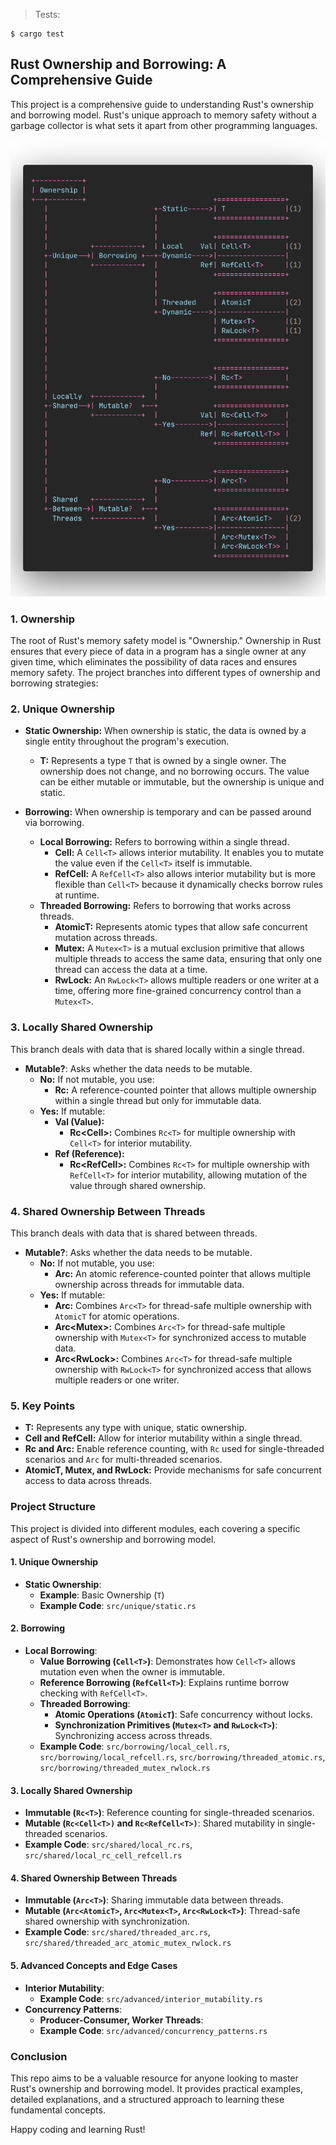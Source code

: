 > Tests:

```shell
$ cargo test
```

## Rust Ownership and Borrowing: A Comprehensive Guide

This project is a comprehensive guide to understanding Rust's ownership and borrowing model. Rust's unique approach to memory safety without a garbage collector is what sets it apart from other programming languages.

![Ownership Diagram](diagram.png)

### 1. Ownership
The root of Rust's memory safety model is "Ownership." Ownership in Rust ensures that every piece of data in a program has a single owner at any given time, which eliminates the possibility of data races and ensures memory safety. The project branches into different types of ownership and borrowing strategies:

### 2. Unique Ownership
- **Static Ownership:** When ownership is static, the data is owned by a single entity throughout the program's execution.
  - **T:** Represents a type `T` that is owned by a single owner. The ownership does not change, and no borrowing occurs. The value can be either mutable or immutable, but the ownership is unique and static.

- **Borrowing:** When ownership is temporary and can be passed around via borrowing.
  - **Local Borrowing:** Refers to borrowing within a single thread.
    - **Cell<T>:** A `Cell<T>` allows interior mutability. It enables you to mutate the value even if the `Cell<T>` itself is immutable.
    - **RefCell<T>:** A `RefCell<T>` also allows interior mutability but is more flexible than `Cell<T>` because it dynamically checks borrow rules at runtime.
  - **Threaded Borrowing:** Refers to borrowing that works across threads.
    - **AtomicT:** Represents atomic types that allow safe concurrent mutation across threads.
    - **Mutex<T>:** A `Mutex<T>` is a mutual exclusion primitive that allows multiple threads to access the same data, ensuring that only one thread can access the data at a time.
    - **RwLock<T>:** An `RwLock<T>` allows multiple readers or one writer at a time, offering more fine-grained concurrency control than a `Mutex<T>`.

### 3. Locally Shared Ownership
This branch deals with data that is shared locally within a single thread.
- **Mutable?**: Asks whether the data needs to be mutable.
  - **No:** If not mutable, you use:
    - **Rc<T>:** A reference-counted pointer that allows multiple ownership within a single thread but only for immutable data.
  - **Yes:** If mutable:
    - **Val (Value):**
      - **Rc<Cell<T>>:** Combines `Rc<T>` for multiple ownership with `Cell<T>` for interior mutability.
    - **Ref (Reference):**
      - **Rc<RefCell<T>>:** Combines `Rc<T>` for multiple ownership with `RefCell<T>` for interior mutability, allowing mutation of the value through shared ownership.

### 4. Shared Ownership Between Threads
This branch deals with data that is shared between threads.
- **Mutable?**: Asks whether the data needs to be mutable.
  - **No:** If not mutable, you use:
    - **Arc<T>:** An atomic reference-counted pointer that allows multiple ownership across threads for immutable data.
  - **Yes:** If mutable:
    - **Arc<AtomicT>:** Combines `Arc<T>` for thread-safe multiple ownership with `AtomicT` for atomic operations.
    - **Arc<Mutex<T>>:** Combines `Arc<T>` for thread-safe multiple ownership with `Mutex<T>` for synchronized access to mutable data.
    - **Arc<RwLock<T>>:** Combines `Arc<T>` for thread-safe multiple ownership with `RwLock<T>` for synchronized access that allows multiple readers or one writer.

### 5. Key Points
- **T:** Represents any type with unique, static ownership.
- **Cell<T> and RefCell<T>:** Allow for interior mutability within a single thread.
- **Rc<T> and Arc<T>:** Enable reference counting, with `Rc` used for single-threaded scenarios and `Arc` for multi-threaded scenarios.
- **AtomicT, Mutex<T>, and RwLock<T>:** Provide mechanisms for safe concurrent access to data across threads.

### Project Structure
This project is divided into different modules, each covering a specific aspect of Rust's ownership and borrowing model.

#### 1. Unique Ownership
- **Static Ownership**:
  - **Example**: Basic Ownership (`T`)
  - **Example Code**: `src/unique/static.rs`

#### 2. Borrowing
- **Local Borrowing**:
  - **Value Borrowing (`Cell<T>`)**: Demonstrates how `Cell<T>` allows mutation even when the owner is immutable.
  - **Reference Borrowing (`RefCell<T>`)**: Explains runtime borrow checking with `RefCell<T>`.
  - **Threaded Borrowing**:
    - **Atomic Operations (`AtomicT`)**: Safe concurrency without locks.
    - **Synchronization Primitives (`Mutex<T>` and `RwLock<T>`)**: Synchronizing access across threads.
  - **Example Code**: `src/borrowing/local_cell.rs`, `src/borrowing/local_refcell.rs`, `src/borrowing/threaded_atomic.rs`, `src/borrowing/threaded_mutex_rwlock.rs`

#### 3. Locally Shared Ownership
- **Immutable (`Rc<T>`)**: Reference counting for single-threaded scenarios.
- **Mutable (`Rc<Cell<T>)` and `Rc<RefCell<T>)`**: Shared mutability in single-threaded scenarios.
- **Example Code**: `src/shared/local_rc.rs`, `src/shared/local_rc_cell_refcell.rs`

#### 4. Shared Ownership Between Threads
- **Immutable (`Arc<T>`)**: Sharing immutable data between threads.
- **Mutable (`Arc<AtomicT>`, `Arc<Mutex<T>`, `Arc<RwLock<T>`)**: Thread-safe shared ownership with synchronization.
- **Example Code**: `src/shared/threaded_arc.rs`, `src/shared/threaded_arc_atomic_mutex_rwlock.rs`

#### 5. Advanced Concepts and Edge Cases
- **Interior Mutability**:
  - **Example Code**: `src/advanced/interior_mutability.rs`
- **Concurrency Patterns**:
  - **Producer-Consumer, Worker Threads**:
  - **Example Code**: `src/advanced/concurrency_patterns.rs`

### Conclusion
This repo aims to be a valuable resource for anyone looking to master Rust's ownership and borrowing model. It provides practical examples, detailed explanations, and a structured approach to learning these fundamental concepts.

Happy coding and learning Rust!
